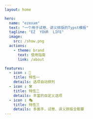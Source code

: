 ```yaml
---
layout: home

hero:
  name: "ezexam"
  text: "一个用于试卷、讲义排版的Typst模板"
  tagline: "EZ  YOUR  LIFE"
  image:
    src: /show.png
  actions:
    - theme: brand
      text: 使用指南
      link: /about

features:
  - icon : 🤖
    title: 特性一
    details: 选项自动排列
  - icon : 🛠️
    title: 特性二
    details: 丰富的自定义选项
  - icon : 🎭
    title: 特性三
    details: 多面手，试卷、讲义排版全都要
---
```


